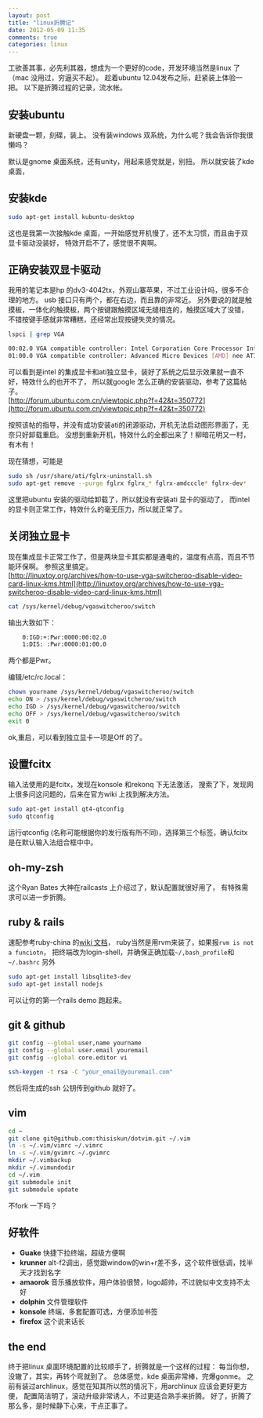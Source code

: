 ```yaml
---
layout: post
title: "linux折腾记"
date: 2012-05-09 11:35
comments: true
categories: linux
---
```


工欲善其事，必先利其器，想成为一个更好的code，开发环境当然是linux 了
（mac 没用过，穷逼买不起）。
趁着ubuntu 12.04发布之际，赶紧装上体验一把。
以下是折腾过程的记录，流水帐。

## 安装ubuntu

新硬盘一颗，刻碟，装上。
没有装windows 双系统，为什么呢？我会告诉你我很懒吗？

默认是gnome 桌面系统，还有unity，用起来感觉就是，别扭。
所以就安装了kde 桌面，

## 安装kde

``` bash
sudo apt-get install kubuntu-desktop
```

这也是我第一次接触kde 桌面，一开始感觉开机慢了，还不太习惯，而且由于双显卡驱动没装好，
特效开启不了，感觉很不爽啊。

## 正确安装双显卡驱动

我用的笔记本是hp 的dv3-4042tx，外观山寨苹果，不过工业设计吗，很多不合理的地方。
usb 接口只有两个，都在右边，而且靠的非常近。
另外要说的就是触摸板，一体化的触摸板，两个按键跟触摸区域无缝相连的，触摸区域大了没错，
不错按键手感就非常糟糕，还经常出现按键失灵的情况。

``` bash
lspci | grep VGA
```

``` bash
00:02.0 VGA compatible controller: Intel Corporation Core Processor Integrated Graphics Controller (rev 02)
01:00.0 VGA compatible controller: Advanced Micro Devices [AMD] nee ATI Manhattan [Mobility Radeon HD 5400 Series] (rev ff)
```

可以看到是intel 的集成显卡和ati独立显卡，装好了系统之后显示效果就一直不好，特效什么的也开不了，
所以就google 怎么正确的安装驱动，参考了这篇帖子。    
[http://forum.ubuntu.com.cn/viewtopic.php?f=42&t=350772](http://forum.ubuntu.com.cn/viewtopic.php?f=42&t=350772)

按照该帖的指导，并没有成功安装ati的闭源驱动，开机无法启动图形界面了，无奈只好卸载重启。
没想到重新开机，特效什么的全都出来了！柳暗花明又一村，有木有！

现在猜想，可能是

``` bash
sudo sh /usr/share/ati/fglrx-uninstall.sh
sudo apt-get remove --purge fglrx fglrx_* fglrx-amdcccle* fglrx-dev*
```

这里把ubuntu 安装的驱动给卸载了，所以就没有安装ati 显卡的驱动了，
而intel 的显卡则正常工作，特效什么的毫无压力，所以就正常了。

## 关闭独立显卡

现在集成显卡正常工作了，但是两块显卡其实都是通电的，温度有点高，而且不节能环保啊。
参照这里搞定。       
[http://linuxtoy.org/archives/how-to-use-vga-switcheroo-disable-video-card-linux-kms.html](http://linuxtoy.org/archives/how-to-use-vga-switcheroo-disable-video-card-linux-kms.html)

``` bash
cat /sys/kernel/debug/vgaswitcheroo/switch
```
输出大致如下：

``` bash
    0:IGD:+:Pwr:0000:00:02.0
    1:DIS: :Pwr:0000:01:00.0
```

两个都是Pwr。

编辑/etc/rc.local：

``` bash
chown yourname /sys/kernel/debug/vgaswitcheroo/switch
echo ON > /sys/kernel/debug/vgaswitcheroo/switch
echo IGD > /sys/kernel/debug/vgaswitcheroo/switch
echo OFF > /sys/kernel/debug/vgaswitcheroo/switch
exit 0
```

ok,重启，可以看到独立显卡一项是Off 的了。

## 设置fcitx

输入法使用的是fcitx，发现在konsole 和rekonq 下无法激活，
搜索了下，发现网上很多问这问题的，后来在官方wiki 上找到解决方法。

``` bash
sudo apt-get install qt4-qtconfig
sudo qtconfig
```

运行qtconfig (名称可能根据你的发行版有所不同)，选择第三个标签，确认fcitx 是在默认输入法组合框中中。

## oh-my-zsh

这个Ryan Bates 大神在railcasts 上介绍过了，默认配置就很好用了，
有特殊需求可以进一步折腾。

## ruby & rails

速配参考ruby-china 的[wiki 文档](http://ruby-china.org/wiki/install_ruby_guide)，
ruby当然是用rvm来装了，如果报`rvm is not a funciotn`，
把终端改为login-shell，并确保正确加载`~/,bash_profile`和`~/.bashrc`
另外

``` bash
sudo apt-get install libsqlite3-dev
sudo apt-get install nodejs
```

可以让你的第一个rails demo 跑起来。

## git & github

``` bash
git config --global user,name yourname
git config --global user.email youremail
git config --global core.editor vi
```

``` bash
ssh-keygen -t rsa -C "your_email@youremail.com"
```

然后将生成的ssh 公钥传到github 就好了。

## vim

``` bash
cd ~
git clone git@github.com:thisiskun/dotvim.git ~/.vim
ln -s ~/.vim/vimrc ~/.vimrc
ln -s ~/.vim/gvimrc ~/.gvimrc
mkdir ~/.vimbackup
mkdir ~/.vimundodir
cd ~/.vim
git submodule init
git submodule update
```
不fork 一下吗？

## 好软件

+ **Guake** 快捷下拉终端，超级方便啊
+ **krunner** alt-f2调出，感觉跟window的win+r差不多，这个软件很低调，找半天才找到名字
+ **amaorok** 音乐播放软件，用户体验很赞，logo超帅，不过貌似中文支持不太好
+ **dolphin** 文件管理软件
+ **konsole** 终端，多套配置可选，方便添加书签
+ **firefox** 这个说来话长

## the end

终于把linux 桌面环境配置的比较顺手了，折腾就是一个这样的过程：
每当你想，没辙了，其实，再转个弯就到了。
总体感觉，kde 桌面非常棒，完爆gonme。
之前有装过archlinux，感觉在知其所以然的情况下，用archlinux 应该会更好更方便，
配置简洁明了，滚动升级非常诱人，不过更适合熟手来折腾。
好了，折腾了那么多，是时候静下心来，干点正事了。

